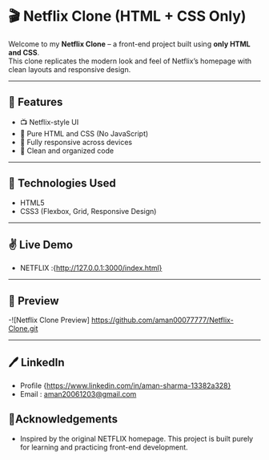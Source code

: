 ﻿# 🎬 Netflix Clone (HTML + CSS Only)

Welcome to my **Netflix Clone** – a front-end project built using **only HTML and CSS**.  
This clone replicates the modern look and feel of Netflix’s homepage with clean layouts and responsive design.

---

## 🌟 Features

- 📺 Netflix-style UI
- 🎨 Pure HTML and CSS (No JavaScript)
- 📱 Fully responsive across devices
- 🧼 Clean and organized code

---

## 🔧 Technologies Used

- HTML5  
- CSS3 (Flexbox, Grid, Responsive Design)

---

## ✌️ Live Demo

- NETFLIX :{http://127.0.0.1:3000/index.html}

---

## 📸 Preview

-![Netflix Clone Preview] https://github.com/aman00077777/Netflix-Clone.git

---

## 🖊️ LinkedIn
- Profile {https://www.linkedin.com/in/aman-sharma-13382a328}
- Email : aman20061203@gmail.com

## 🐥Acknowledgements 
- Inspired by the original NETFLIX homepage. This project is built purely for learning and practicing front-end development.


